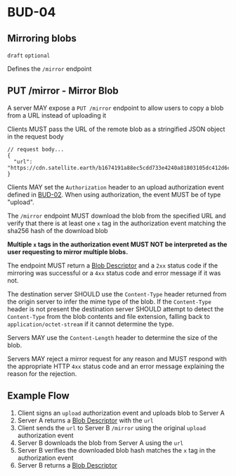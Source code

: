 # BUD-04

## Mirroring blobs

`draft` `optional`

Defines the `/mirror` endpoint

## PUT /mirror - Mirror Blob

A server MAY expose a `PUT /mirror` endpoint to allow users to copy a blob from a URL instead of uploading it

Clients MUST pass the URL of the remote blob as a stringified JSON object in the request body

```jsonc
// request body...
{
  "url": "https://cdn.satellite.earth/b1674191a88ec5cdd733e4240a81803105dc412d6c6708d53ab94fc248f4f553.pdf"
}
```

Clients MAY set the `Authorization` header to an upload authorization event defined in [BUD-02](./02.md#upload-authorization-required). When using authorization, the event MUST be of type "upload".

The `/mirror` endpoint MUST download the blob from the specified URL and verify that there is at least one `x` tag in the authorization event matching the sha256 hash of the download blob

**Multiple `x` tags in the authorization event MUST NOT be interpreted as the user requesting to mirror multiple blobs.**

The endpoint MUST return a [Blob Descriptor](#blob-descriptor) and a `2xx` status code if the mirroring was successful
or a `4xx` status code and error message if it was not.

The destination server SHOULD use the `Content-Type` header returned from the origin server to infer the mime type of
the blob. If the `Content-Type` header is not present the destination server SHOULD attempt to detect the `Content-Type`
from the blob contents and file extension, falling back to `application/octet-stream` if it cannot determine the type.

Servers MAY use the `Content-Length` header to determine the size of the blob.

Servers MAY reject a mirror request for any reason and MUST respond with the appropriate HTTP `4xx` status code and an error message explaining the reason for the rejection.

## Example Flow

1. Client signs an `upload` authorization event and uploads blob to Server A
1. Server A returns a [Blob Descriptor](./02.md#blob-descriptor) with the `url`
1. Client sends the `url` to Server B `/mirror` using the original `upload` authorization event
1. Server B downloads the blob from Server A using the `url`
1. Server B verifies the downloaded blob hash matches the `x` tag in the authorization event
1. Server B returns a [Blob Descriptor](./02.md#blob-descriptor)

